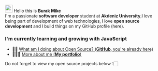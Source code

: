 <img src="https://emojis.slackmojis.com/emojis/images/1531849430/4246/blob-sunglasses.gif?1531849430" width="25"/> Hello this is **Burak Mike**  
I'm a passionate **software developer** student at **Akdeniz University**,I love being part of development of web technologies,
I love **open source development** and I build things on my GitHub profile (here). 

### I'm currently learning and growing with JavaScript

- 🤟🏽  [What am I doing about Open Source? (**GitHub**, you're already here)](https://github.com/MahykBurak)
- 👨🏽‍💻  [More about me  (**My portfolio**)](https://www.mike4.dev)

Do not forget to view my open source projects below 👇🏻
